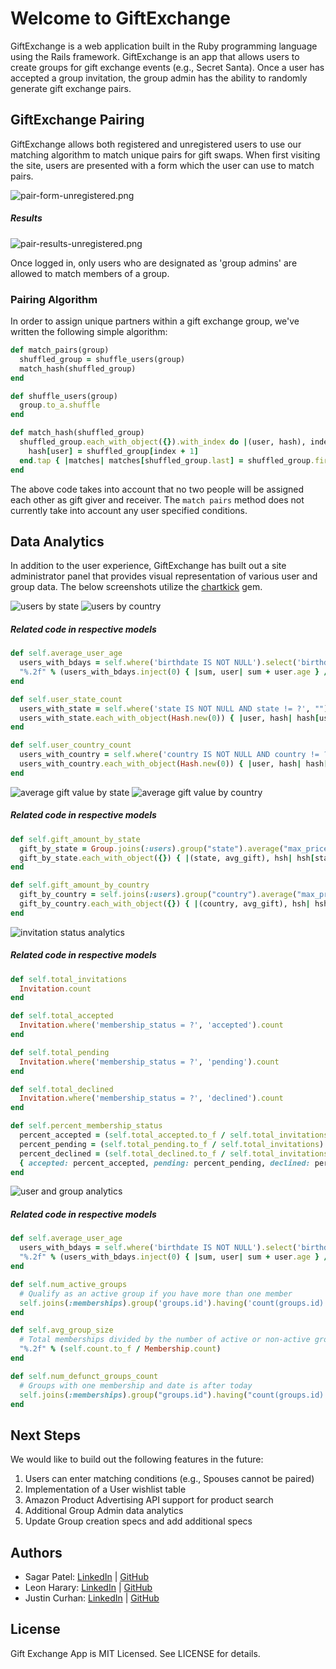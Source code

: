 # Welcome to GiftExchange

GiftExchange is a web application built in the Ruby programming language using the Rails framework. GiftExchange is an app that allows users to create groups for gift exchange events (e.g., Secret Santa). Once a user has accepted a group invitation, the group admin has the ability to randomly generate gift exchange pairs.

## GiftExchange Pairing

GiftExchange allows both registered and unregistered users to use our matching algorithm to match unique pairs for gift swaps. When first visiting the site, users are presented with a form which the user can use to match pairs.

![pair-form-unregistered.png](/app/assets/images/pair-form-unregistered.png)

##### Results

![pair-results-unregistered.png](/app/assets/images/pair-results-unregistered.png)

Once logged in, only users who are designated as 'group admins' are allowed to match members of a group.

### Pairing Algorithm

In order to assign unique partners within a gift exchange group, we've written the following simple algorithm:

```ruby
def match_pairs(group)
  shuffled_group = shuffle_users(group)
  match_hash(shuffled_group)
end

def shuffle_users(group)
  group.to_a.shuffle
end

def match_hash(shuffled_group)
  shuffled_group.each_with_object({}).with_index do |(user, hash), index|
    hash[user] = shuffled_group[index + 1]
  end.tap { |matches| matches[shuffled_group.last] = shuffled_group.first }
end
```

The above code takes into account that no two people will be assigned each other as gift giver and receiver. The `match pairs` method does not currently take into account any user specified conditions.

## Data Analytics

In addition to the user experience, GiftExchange has built out a site administrator panel that provides visual representation of various user and group data. The below screenshots utilize the [chartkick](https://github.com/ankane/chartkick) gem.

![users by state](/app/assets/images/user-location-by-state.png)
![users by country](/app/assets/images/user-location-by-country.png)

##### Related code in respective models

```ruby
def self.average_user_age
  users_with_bdays = self.where('birthdate IS NOT NULL').select('birthdate')
  "%.2f" % (users_with_bdays.inject(0) { |sum, user| sum + user.age } / users_with_bdays.size)
end

def self.user_state_count
  users_with_state = self.where('state IS NOT NULL AND state != ?', "").select(:state).order(:state)
  users_with_state.each_with_object(Hash.new(0)) { |user, hash| hash[user.state] += 1 }
end

def self.user_country_count
  users_with_country = self.where('country IS NOT NULL AND country != ?', "").select('country')
  users_with_country.each_with_object(Hash.new(0)) { |user, hash| hash[user.country] += 1 }
end
```

![average gift value by state](/app/assets/images/average-gift-value-by-state.png)
![average gift value by country](/app/assets/images/average-gift-value-by-country.png)

##### Related code in respective models

```ruby
def self.gift_amount_by_state
  gift_by_state = Group.joins(:users).group("state").average("max_price")
  gift_by_state.each_with_object({}) { |(state, avg_gift), hsh| hsh[state] = "%.2f" % avg_gift.to_f }
end

def self.gift_amount_by_country
  gift_by_country = self.joins(:users).group("country").average("max_price")
  gift_by_country.each_with_object({}) { |(country, avg_gift), hsh| hsh[country] = "%.2f" % avg_gift.to_f }
end
```
![invitation status analytics](/app/assets/images/invitation-status-analytics.png)

##### Related code in respective models

```ruby
def self.total_invitations
  Invitation.count
end

def self.total_accepted
  Invitation.where('membership_status = ?', 'accepted').count
end

def self.total_pending
  Invitation.where('membership_status = ?', 'pending').count
end

def self.total_declined
  Invitation.where('membership_status = ?', 'declined').count
end

def self.percent_membership_status
  percent_accepted = (self.total_accepted.to_f / self.total_invitations) * 100
  percent_pending = (self.total_pending.to_f / self.total_invitations) * 100
  percent_declined = (self.total_declined.to_f / self.total_invitations) * 100
  { accepted: percent_accepted, pending: percent_pending, declined: percent_declined }
end
```

![user and group analytics](/app/assets/images/user-and-group-analytics.png)

##### Related code in respective models

```ruby
def self.average_user_age
  users_with_bdays = self.where('birthdate IS NOT NULL').select('birthdate')
  "%.2f" % (users_with_bdays.inject(0) { |sum, user| sum + user.age } / users_with_bdays.size)
end

def self.num_active_groups
  # Qualify as an active group if you have more than one member
  self.joins(:memberships).group('groups.id').having('count(groups.id) > 1').count.length
end

def self.avg_group_size
  # Total memberships divided by the number of active or non-active groups
  "%.2f" % (self.count.to_f / Membership.count)
end

def self.num_defunct_groups_count
  # Groups with one membership and date is after today
  self.joins(:memberships).group("groups.id").having("count(groups.id) = 1 AND groups.exchange_date < ?", Date.today).count.length
end
```

## Next Steps
We would like to build out the following features in the future:

1. Users can enter matching conditions (e.g., Spouses cannot be paired)
2. Implementation of a User wishlist table
3. Amazon Product Advertising API support for product search
4. Additional Group Admin data analytics
5. Update Group creation specs and add additional specs

## Authors

* Sagar Patel: [LinkedIn](https://www.linkedin.com/in/patelsagar) | [GitHub](https://github.com/sagarpatel8384)
* Leon Harary: [LinkedIn](https://www.linkedin.com/in/leonharary) | [GitHub](https://github.com/lharary)
* Justin Curhan: [LinkedIn](https://www.linkedin.com/in/justincurhan) | [GitHub](https://github.com/jcurhan)

## License

Gift Exchange App is MIT Licensed. See LICENSE for details.
